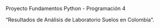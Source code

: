 Proyecto Fundamentos Python - Programación 4

“Resultados de Análisis de Laboratorio Suelos en Colombia”.

